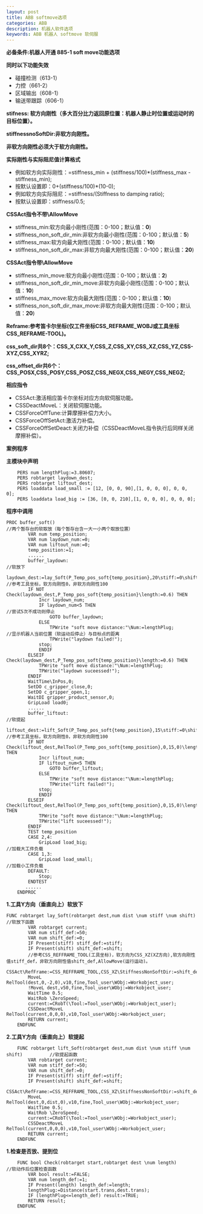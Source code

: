 ```yaml
---
layout: post
title: ABB softmove选项
categories: ABB
description: 机器人软件选项
keywords: ABB 机器人 softmove 软伺服
---
```

**必备条件:机器人开通 885-1 soft move功能选项**

**同时以下功能失效**

- 碰撞检测（613-1）
- 力控（661-2）
- 区域输出（608-1）
- 输送带跟踪（606-1）

**stifness: 软方向刚性（多大百分比力返回原位置：机器人静止时位置或运动时的目标位置）。**

**stiffnessnoSoftDir:非软方向刚性。**

**非软方向刚性必须大于软方向刚性。**

**实际刚性与实际阻尼值计算格式**
- 例如软方向实际刚性：=stiffness_min + (stiffness/100)\*(stiffness_max - stiffness_min);
- 按默认设置即：0+(stiffness/100)\*(10-0);
- 例如软方向实际阻尼：=stiffness/(Stiffness to damping ratio);
- 按默认设置即：stiffness/0.5;

**CSSAct指令不带\AllowMove**

- stiffness_min:软方向最小刚性(范围：0-100；默认值：**0**)
- stiffness_non_soft_dir_min:非软方向最小刚性(范围：0-100；默认值：**5**)
- stiffness_max:软方向最大刚性(范围：0-100；默认值：**10**)
- stiffness_non_soft_dir_max:非软方向最大刚性(范围：0-100；默认值：**20**)

**CSSAct指令带\AllowMove**

- stiffness_min_move:软方向最小刚性(范围：0-100；默认值：**2**)
- stiffness_non_soft_dir_min_move:非软方向最小刚性(范围：0-100；默认值：**10**)
- stiffness_max_move:软方向最大刚性(范围：0-100；默认值：**10**)
- stiffness_non_soft_dir_max_move:非软方向最大刚性(范围：0-100；默认值：**20**)

**Reframe:参考笛卡尔坐标(仅工件坐标CSS_REFRAME_WOBJ或工具坐标CSS_REFRAME-TOOL)。**

**css_soft_dir共8个：CSS_X,CXX_Y,CSS_Z,CSS_XY,CSS_XZ,CSS_YZ,CSS-XYZ,CSS_XYRZ;**

**css_offset_dir共6个：CSS_POSX,CSS_POSY,CSS_POSZ,CSS_NEGX,CSS_NEGY,CSS_NEGZ;**

**相应指令**

- CSSAct:激活相应笛卡尔坐标对应方向软伺服功能。
- CSSDeactMoveL：关闭软伺服功能。
- CSSForceOffTune:计算摩擦补偿力大小。
- CSSForceOffSetAct:激活力补偿。
- CSSForceOffSetDeact:关闭力补偿（CSSDeactMoveL指令执行后同样关闭摩擦补偿）。

**案例程序**

**主模块中声明**

```
    PERS num lengthPlug:=3.80607;
    PERS robtarget laydown_dest;
    PERS robtarget liftout_dest;
    PERS loaddata load_small := [12, [0, 0, 90],[1, 0, 0, 0], 0, 0, 0];
    PERS loaddata load_big := [36, [0, 0, 210],[1, 0, 0, 0], 0, 0, 0];
```

**程序中调用**

```
PROC buffer_soft()                                                                      //两个暂存台的软取放（每个暂存台含一大一小两个取放位置）
        VAR num temp_position;
        VAR num laydown_num:=0;
        VAR num liftout_num:=0;
        temp_position:=1;
        ......
        buffer_laydown:                                                                 //软放下
        laydown_dest:=lay_Soft(P_Temp_pos_soft{temp_position},20\stiff:=0\shift:=100);  //参考工具坐标，软方向刚性0，非软方向刚性100
        IF NOT Check(laydown_dest,P_Temp_pos_soft{temp_position}\length:=0.6) THEN          
            Incr laydown_num;
            IF laydown_num<5 THEN                                                      //尝试5次不成功则停止
                GOTO buffer_laydown; 
            ELSE
                TPWrite "soft move distance:"\Num:=lengthPlug;                         //显示机器人当前位置（软运动后停止）与目标点的距离
                TPWrite("laydown failed!");
            stop;
            ENDIF
        ELSEIF Check(laydown_dest,P_Temp_pos_soft{temp_position}\length:=0.6) THEN
            TPWrite "soft move distance:"\Num:=lengthPlug;
            TPWrite("laydown suceessed!");
        ENDIF
        WaitTime\InPos,0;
        SetDO c_gripper_close,0;
        SetDO c_gripper_open,1;
        WaitDI gripper_product_sensor,0;
        GripLoad load0;
        ......
        buffer_liftout:                                                                 //软提起
        liftout_dest:=lift_Soft(P_Temp_pos_soft{temp_position},15\stiff:=0\shift:=100); //参考工具坐标，软方向刚性0，非软方向刚性100
        IF NOT Check(liftout_dest,RelTool(P_Temp_pos_soft{temp_position},0,15,0)\length:=2) THEN
            Incr liftout_num;
            IF liftout_num<5 THEN
                GOTO buffer_liftout; 
            ELSE
                TPWrite "soft move distance:"\Num:=lengthPlug;
                TPWrite("lift failed!");
            stop;
            ENDIF
        ELSEIF Check(liftout_dest,RelTool(P_Temp_pos_soft{temp_position},0,15,0)\length:=2) THEN
            TPWrite "soft move distance:"\Num:=lengthPlug;
            TPWrite("lift suceessed!");
        ENDIF
        TEST temp_position
        CASE 2,4:
            GripLoad load_big;                                                        //加载大工件负载
        CASE 1,3:
            GripLoad load_small;                                                      //加载小工件负载
        DEFAULT:
            Stop;
        ENDTEST
       ......
    ENDPROC
```
**1.工具Y方向（垂直向上）软放下**
```
FUNC robtarget lay_Soft(robtarget dest,num dist \num stiff \num shift)                //软放下函数
        VAR robtarget current;
        VAR num stiff_def:=50;
        VAR num shift_def:=0;
        IF Present(stiff) stiff_def:=stiff;
        IF Present(shift) shift_def:=shift;
        //参考CSS_REFFRAME_TOOL(工具坐标)，软方向为CSS_XZ(XZ方向),软方向刚性值stiff_def，非软方向刚性值shift_def,AllowMove(运行运动)。
        CSSAct\RefFrame:=CSS_REFFRAME_TOOL,CSS_XZ\StiffnessNonSoftDir:=shift_def\Stiffness:=stiff_def\AllowMove; 
        MoveL RelTool(dest,0,-2,0),v10,fine,Tool_user\WObj:=Workobject_user;
        !MoveL dest,v50,fine,Tool_user\WObj:=Workobject_user;
        WaitTime 0.5;
        WaitRob \ZeroSpeed;
        current:=CRobT(\Tool:=Tool_user\WObj:=Workobject_user);
        CSSDeactMoveL RelTool(current,0,0,0),v10,Tool_user\WObj:=Workobject_user;
        RETURN current;
    ENDFUNC
```
**2.工具Y方向（垂直向上）软提起**
```
    FUNC robtarget lift_Soft(robtarget dest,num dist \num stiff \num shift)          //软提起函数
        VAR robtarget current;
        VAR num stiff_def:=50;
        VAR num shift_def:=0;
        IF Present(stiff) stiff_def:=stiff;
        IF Present(shift) shift_def:=shift;
        CSSAct\RefFrame:=CSS_REFFRAME_TOOL,CSS_XZ\StiffnessNonSoftDir:=shift_def\Stiffness:=stiff_def\AllowMove;
        MoveL RelTool(dest,0,dist,0),v10,fine,Tool_user\WObj:=Workobject_user;
        WaitTime 0.5;
        WaitRob \ZeroSpeed;
        current:=CRobT(\Tool:=Tool_user\WObj:=Workobject_user);
        CSSDeactMoveL RelTool(current,0,0,0),v10,Tool_user\WObj:=Workobject_user;
        RETURN current;
    ENDFUNC
```
**1.检查是否放、提到位**
```
    FUNC bool Check(robtarget start,robtarget dest \num length)                 //软动作后位置检查函数
        VAR bool result:=FALSE;
        VAR num length_def:=1;
        IF Present(length) length_def:=length;
        lengthPlug:=Distance(start.trans,dest.trans);
        IF (lengthPlug<=length_def) result:=TRUE;
        RETURN result;
    ENDFUNC  
```
